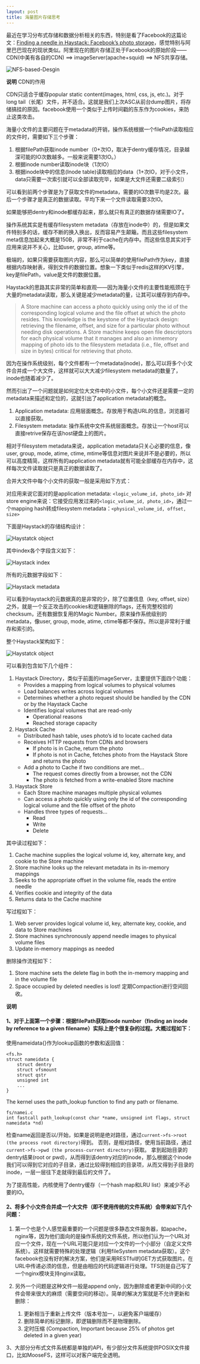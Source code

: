 ```yaml
---
layout: post
title: 海量图片存储思考
---
```


最近在学习分布式存储和数据分析相关的东西，特别是看了Facebook的这篇论文：[Finding a needle in Haystack: Facebook’s photo storage][haystack]，感觉特别与阿里巴巴现在的现状类似。阿里现在的图片存储正处于Facebook的原始阶段——CDN(中美有各自的CDN) ==> imageServer(apache+squid) ==> NFS共享存储。

![NFS-based-Desgin](/media/images/haystack-nfs-based-desgin.png)

**说明** CDN的作用

CDN只适合于缓存popular static content(images, html, css, js, etc.)。对于long tail（长尾）文件，并不适合。这就是我们上次ASC从前台dump图片，将存储搞挂的原因。facebook使用一个类似于上传时间戳的东东作为cookies，来防止这类攻击。

[haystack]:http://static.usenix.org/event/osdi10/tech/full_papers/Beaver.pdf "Finding a needle in Haystack: Facebook’s photo storage"

海量小文件的主要问题在于metadata的开销，操作系统根据一个filePath读取相应的文件时，需要如下三个步骤：

1. 根据filePath获取inode number（0+次IO，取决于dentry缓存情况，目录越深可能的IO次数越多。一般来说需要1次IO。）
2. 根据inode number读取inode块（1次IO）
3. 根据inode块中的信息(Inode table)读取相应的data（1+次IO，对于小文件，data只需要一次索引就可以全部读取完毕，如果是大文件还需要二级索引）

可以看到前两个步骤是为了获取文件的metadata，需要的IO次数平均是2次。最后一个步骤才是真正的数据读取。平均下来一个文件读取需要3次IO。

如果能够把dentry和inode都缓存起来，那么就只有真正的数据存储需要IO了。

操作系统其实是有缓存filesystem metadata（存放在inode中）的，但是如果文件特别多的话，缓存不断的换入换出，反而容易产生颠簸。而且这些filesystem meta信息加起来大概是150B，非常不利于cache在内存中。而这些信息其实对于应用来说并不关心，比如user, group, atime等。

极端的，如果只需要获取图片内容，那么可以简单的使用filePath作为key，直接根据内存映射表，得到文件的数据位置。想象一下类似于redis这样的KV引擎，key是filePath，value是文件的数据位置。

Haystack的思路其实非常的简单和直观——因为海量小文件的主要性能瓶颈在于大量的metadata读取，那么关键是减少metadata的量，让其可以缓存到内存中。

> A Store machine can access a photo quickly using only the id of the corresponding logical volume and the file offset at which
the photo resides. This knowledge is the keystone of the Haystack design: retrieving the filename, offset, and
size for a particular photo without needing disk operations. A Store machine keeps open file descriptors for each physical volume that it manages and also an inmemory mapping of photo ids to the filesystem metadata (i.e., file, offset and size in bytes) critical for retrieving
that photo.

因为在操作系统级别，每个文件都有一个metadata(inode)，那么可以将多个小文件合并成一个大文件，这样就可以大大减少filesystem metadata的数量了，inode也随着减少了。

然而引出了一个问题就是如何定位大文件中的小文件，每个小文件还是需要一定的metadata来描述和定位的，这就引出了application metadata的概念。

1. Application metadata: 应用层面概念。存放用于构造URL的信息，浏览器可以直接获取。
2. Filesystem metadata: 操作系统中文件系统层面概念。存放让一个host可以直接retrive保存在该host硬盘上的图片。

相对于filesystem metadata来说，application metadata只关心必要的信息，像user, group, mode, atime, ctime, mtime等信息对图片来说并不是必要的，所以可以高度精简，这样所有的application metadata就有可能全部缓存在内存中，这样每次文件读取就只是真正的数据读取了。

合并大文件中每个小文件的获取一般是采用如下方式：

对应用来说它面对的是application metadata: `<logic_volume_id, photo_id>`
对store engine来说：它接受应用发过来的`<logic_volume_id, photo_id>`，通过一个mapping hash转成filesystem metadata：`<physical_volume_id, offset, size>`


下面是Haystack的存储结构设计：

![Haystatck object](/media/images/haystack-object.png)

其中index各个字段含义如下：

![Haystack index](/media/images/haystack-index.png)

所有的元数据字段如下：

![Haystack metadata](/media/images/haystack-metadata.png)

可以看到Haystack的元数据真的是非常的少，除了位置信息（key, offset, size）之外，就是一个反正攻击的cookies和逻辑删除的flags，还有完整校验的checksum，还有数据恢复用的Magic Number。原来操作系统级别的metadata，像user, group, mode, atime, ctime等都不保存。所以是非常利于缓存和索引的。


整个Haystack架构如下：

![Haystatck object](/media/images/haystack-serving-a-photo.png)

可以看到包含如下几个组件：

1. Haystack Directory，类似于前面的imageServer，主要提供下面四个功能：
    * Provides a mapping from logical volumes to physical volumes
    * Load balances writes across logical volumes
    * Determines whether a photo request should be handled by the CDN or by the Haystack Cache
    * Identifies logical volumes that are read-only
        * Operational reasons
        * Reached storage capacity
2. Haystack Cache
    * Distributed hash table, uses photo’s id to locate cached data
    * Receives HTTP requests from CDNs and browsers
        * If photo is in Cache, return the photo
        * If photo is not in Cache, fetches photo from the Haystack Store and returns the photo
    * Add a photo to Cache if two conditions are met…
        * The request comes directly from a browser, not the CDN
        * The photo is fetched from a write-enabled Store machine
3. Haystack Store
    * Each Store machine manages multiple physical volumes
    * Can access a photo quickly using only the id of the corresponding logical volume and the file offset of the photo
    * Handles three types of requests…
        * Read
        * Write
        * Delete

其中读过程如下：

1. Cache machine supplies the logical volume id, key, alternate key, and cookie to the Store machine
2. Store machine looks up the relevant metadata in its in-memory mappings
3. Seeks to the appropriate offset in the volume file, reads the entire needle 
4. Verifies cookie and integrity of the data
5. Returns data to the Cache machine

写过程如下：

1. Web server provides logical volume id, key, alternate key, cookie, and data to Store machines
2. Store machines synchronously append needle images to physical volume files 
3. Update in-memory mappings as needed

删除操作流程如下：

1. Store machine sets the delete flag in both the in-memory mapping and in the volume file
2. Space occupied by deleted needles is lost! 定期Compaction进行空间回收。


**说明**

#### 1、对于上面第一个步骤：根据filePath获取inode number（finding an inode by reference to a given filename）实际上是个很复杂的过程。大概过程如下：

使用nameidata{}作为lookup函数的参数和返回值：

    <fs.h>
    struct nameidata {
        struct dentry
        struct vfsmount
        struct qstr
        unsigned int
        ...
    }

The kernel uses the path_lookup function to find any path or filename.

    fs/namei.c
    int fastcall path_lookup(const char *name, unsigned int flags, struct nameidata *nd)

检查name返回是否以/开始，如果是说明是绝对路径，通过`current->fs->root (the process root directory)`得到。 否则，是相对路径，使用当前路径，通过`current->fs->pwd (the process-current directory)`获取。 
拿到起始目录的dentry结果(root or pwd)，从而得到该dentry对应的inode，那么根据这个inode我们可以得到它对应的子目录，通过比较得到相应的目录项，从而又得到子目录的inode，一层一层往下走就得到最后的文件了。

为了提高性能，内核使用了dentry缓存（一个hash map和LRU list）来减少不必要的IO。

#### 2、将多个小文件合并成一个大文件（即不使用传统的文件系统）会带来如下几个问题：

1. 第一个也是个人感觉最重要的一个问题是很多静态文件服务器，如apache，nginx等，因为他们面向的是操作系统的文件系统，所以他们认为一个URL对应一个文件，现在一个URL可能只是对应一个文件的一个小部分（自定义文件系统）。这样就需要特殊的处理逻辑（利用fileSystem metadata获取）。这个facebook也没有好的解决方案，他们是采用RESTful的GET方式获取图片。在URL中传递必须的信息，但是由相应的代码逻辑进行处理。TFS则是自己写了一个nginx模块支持nginx读取。

2. 另外一个问题是这种文件一般是append only，因为删除或者更新中间的小文件会带来很大的麻烦（需要空间的移动）。简单的解决方案就是不允许更新和删除：
    1. 更新相当于重新上传文件（版本号加一，以避免客户端缓存）
    2. 删除简单的标记删除，即逻辑删除而不是物理删除。
    3. 定时压缩 (Compaction, Important because 25% of photos get deleted in a given year) 

3、大部分分布式文件系统都是单独的API，有少部分文件系统提供POSIX文件接口，比如MooseFS，这样可以对客户端完全透明。
